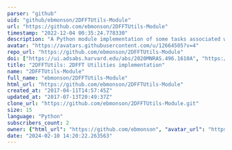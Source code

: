 ```yaml
---
parser: "github"
uid: "github/ebmonson/2DFFTUtils-Module"
url: "https://github.com/ebmonson/2DFFTUtils-Module"
timestamp: "2022-12-04 00:35:24.778330"
description: "A Python module implementation of some tasks associated with measuring spiral galaxy pitch angle with 2DFFT. To be merged into the 2dfft_utils repository at a later date. TODO: Rename package and repository to SpiralUtils."
avatar: "https://avatars.githubusercontent.com/u/12664505?v=4"
repo_url: "https://github.com/ebmonson/2DFFTUtils-Module"
doi: ["https://ui.adsabs.harvard.edu/abs/2020MNRAS.496.1610A", "https://ui.adsabs.harvard.edu/abs/2022ascl.soft11013M/abstract"]
title: "2DFFTUtils: 2DFFT Utilities implementation"
name: "2DFFTUtils-Module"
full_name: "ebmonson/2DFFTUtils-Module"
html_url: "https://github.com/ebmonson/2DFFTUtils-Module"
created_at: "2017-04-11T14:57:45Z"
updated_at: "2017-07-13T20:49:37Z"
clone_url: "https://github.com/ebmonson/2DFFTUtils-Module.git"
size: 15
language: "Python"
subscribers_count: 2
owner: {"html_url": "https://github.com/ebmonson", "avatar_url": "https://avatars.githubusercontent.com/u/12664505?v=4", "login": "ebmonson", "type": "User"}
date: "2024-02-10 14:20:22.263563"
---
```

